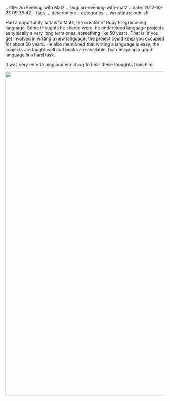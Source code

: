 .. title: An Evening with Matz
.. slug: an-evening-with-matz
.. date: 2012-10-23 09:36:42
.. tags: 
.. description: 
.. categories: 
.. wp-status: publish

<html><body><p>Had a opportunity to talk to Matz, the creator of Ruby Programming language. Some thoughts he shared were, he understood language projects as typically a very long term ones, something like 50 years. That is, if you get involved in writing a new language, the project could keep you occupied for about 50 years. He also mentioned that writing a language is easy, the subjects are taught well and books are available, but designing a good language is a hard task.



It was very entertaining and enriching to hear these thoughts from him.



<a href="http://xtoinf.files.wordpress.com/2012/10/imag0268.jpg"><img src="http://xtoinf.files.wordpress.com/2012/10/imag0268.jpg?w=577" alt="" title="IMAG0268" width="577" height="1024" class="alignleft size-large wp-image-866"></a></p></body></html>